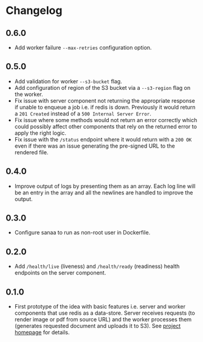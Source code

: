# Changelog

## 0.6.0

* Add worker failure `--max-retries` configuration option.

## 0.5.0

* Add validation for worker `--s3-bucket` flag.
* Add configuration of region of the S3 bucket via a `--s3-region` flag on the
  worker.
* Fix issue with server component not returning the appropriate response if
  unable to enqueue a job i.e. if redis is down. Previously it would return a
  `201 Created` instead of a `500 Internal Server Error`.
* Fix issue where some methods would not return an error correctly which could
  possibly affect other components that rely on the returned error to apply the
  right logic.
* Fix issue with the `/status` endpoint where it would return with a `200 OK`
  even if there was an issue generating the pre-signed URL to the rendered file.

## 0.4.0

* Improve output of logs by presenting them as an array. Each log line will be
  an entry in the array and all the newlines are handled to improve the output.

## 0.3.0

* Configure sanaa to run as non-root user in Dockerfile.

## 0.2.0

* Add `/health/live` (liveness) and `/health/ready` (readiness) health endpoints
  on the server component.

## 0.1.0

* First prototype of the idea with basic features i.e. server and worker
  components that use redis as a data-store. Server receives requests (to render
  image or pdf from source URL) and the worker processes them (generates
  requested document and uploads it to S3). See [project
  homepage](https://kingori.co/sanaa) for details.
